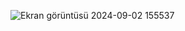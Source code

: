 ![Ekran görüntüsü 2024-09-02 155537](https://github.com/user-attachments/assets/3c47d603-ba69-4a43-9d67-3a82111f3ec8)
